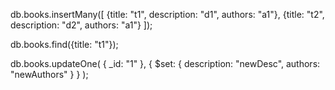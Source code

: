 db.books.insertMany([
    {title: "t1", description: "d1", authors: "a1"},
    {title: "t2", description: "d2", authors: "a1"}
]);

db.books.find({title: "t1"});

db.books.updateOne(
    { _id: "1" },
    { $set: { description: "newDesc", authors: "newAuthors" } }
);